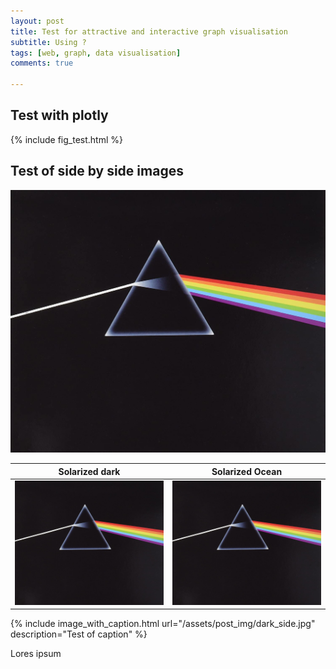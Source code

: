 ```yaml
---
layout: post
title: Test for attractive and interactive graph visualisation
subtitle: Using ?
tags: [web, graph, data visualisation]
comments: true

---
```


## Test with plotly

{% include fig_test.html %}

## Test of side by side images

![](/assets/post_img/dark_side.jpg)


Solarized dark             |  Solarized Ocean
:-------------------------:|:-------------------------:
![](/assets/post_img/dark_side.jpg)  |  ![](/assets/post_img/dark_side.jpg)

{% include image_with_caption.html url="/assets/post_img/dark_side.jpg" description="Test of caption" %}

Lores ipsum